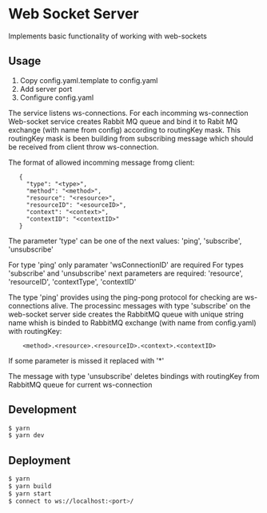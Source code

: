 # Web Socket Server

Implements basic functionality of working with web-sockets

## Usage

1. Copy config.yaml.template to config.yaml
2. Add server port 
3. Configure config.yaml

The service listens ws-connections. For each incomming ws-connection Web-socket service creates Rabbit MQ queue and bind it to Rabit MQ exchange (with name from config) according to routingKey mask. This routingKey mask is been building from subscribing message which should be received from client throw ws-connection.

The format of allowed incomming message fromg client:
```
   {
     "type": "<type>",
     "method": "<method>",
     "resource": "<resource>",
     "resourceID": "<esourceID>",
     "context": "<context>",
     "contextID": "<contextID>"
   }
```
The parameter 'type' can be one of the next values: 'ping', 'subscribe', 'unsubscribe'

For type 'ping' only paramater 'wsConnectionID' are required
For types 'subscribe' and 'unsubscribe' next parameters are required: 'resource', 'resourceID', 'contextType', 'contextID'

The type 'ping' provides using the ping-pong protocol for checking are ws-connections alive. 
The processinc messages with type 'subscribe' on the web-socket server side creates the  RabbitMQ queue with unique string name whish is binded to RabbitMQ exchange (with name  from config.yaml) with routingKey:

```
    <method>.<resource>.<resourceID>.<context>.<contextID>
```

If some parameter is missed it replaced with '*'

The message with type 'unsubscribe' deletes bindings with routingKey from RabbitMQ queue for current ws-connection


## Development

```bash
$ yarn
$ yarn dev
```

## Deployment

```bash
$ yarn
$ yarn build
$ yarn start
$ connect to ws://localhost:<port>/
```
